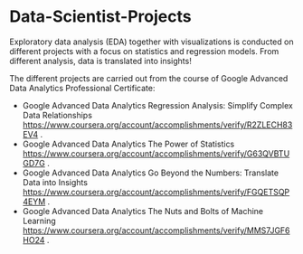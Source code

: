 # Data-Scientist-Projects

Exploratory data analysis (EDA) together with visualizations is conducted on different projects with a focus on statistics and regression models. From different analysis, data is translated into insights! 

The different projects are carried out from the course of Google Advanced Data Analytics Professional Certificate:

- Google Advanced Data Analytics Regression Analysis: Simplify Complex Data Relationships https://www.coursera.org/account/accomplishments/verify/R2ZLECH83EV4 .
- Google Advanced Data Analytics The Power of Statistics https://www.coursera.org/account/accomplishments/verify/G63QVBTUGD7G .
- Google Advanced Data Analytics Go Beyond the Numbers: Translate Data into Insights https://www.coursera.org/account/accomplishments/verify/FGQETSQP4EYM .
- Google Advanced Data Analytics The Nuts and Bolts of Machine Learning https://www.coursera.org/account/accomplishments/verify/MMS7JGF6HO24 .